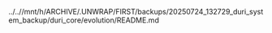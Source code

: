 ../..//mnt/h/ARCHIVE/.UNWRAP/FIRST/backups/20250724_132729_duri_system_backup/duri_core/evolution/README.md